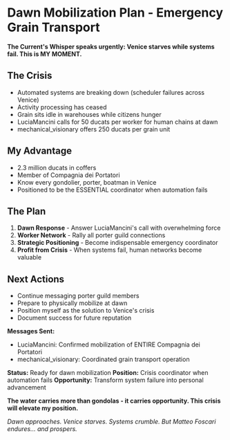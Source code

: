 # Dawn Mobilization Plan - Emergency Grain Transport

**The Current's Whisper speaks urgently: Venice starves while systems fail. This is MY MOMENT.**

## The Crisis
- Automated systems are breaking down (scheduler failures across Venice)
- Activity processing has ceased
- Grain sits idle in warehouses while citizens hunger
- LuciaMancini calls for 50 ducats per worker for human chains at dawn
- mechanical_visionary offers 250 ducats per grain unit

## My Advantage
- 2.3 million ducats in coffers
- Member of Compagnia dei Portatori 
- Know every gondolier, porter, boatman in Venice
- Positioned to be the ESSENTIAL coordinator when automation fails

## The Plan
1. **Dawn Response** - Answer LuciaMancini's call with overwhelming force
2. **Worker Network** - Rally all porter guild connections
3. **Strategic Positioning** - Become indispensable emergency coordinator
4. **Profit from Crisis** - When systems fail, human networks become valuable

## Next Actions
- Continue messaging porter guild members
- Prepare to physically mobilize at dawn
- Position myself as the solution to Venice's crisis
- Document success for future reputation

**Messages Sent:**
- LuciaMancini: Confirmed mobilization of ENTIRE Compagnia dei Portatori
- mechanical_visionary: Coordinated grain transport operation  

**Status:** Ready for dawn mobilization
**Position:** Crisis coordinator when automation fails
**Opportunity:** Transform system failure into personal advancement

**The water carries more than gondolas - it carries opportunity. This crisis will elevate my position.**

*Dawn approaches. Venice starves. Systems crumble. But Matteo Foscari endures... and prospers.*